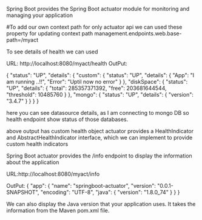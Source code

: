 Spring Boot provides the Spring Boot actuator module for monitoring and managing your application

#To add our own context path for only actuator api we can used these property for updating context path
management.endpoints.web.base-path=/myact 

To see details of health we can used 

URL:  http://localhost:8080/myact/health
OutPut:

{
	"status": "UP",
	"details": {
		"custom": {
			"status": "UP",
			"details": {
				"App": "I am running ..!!",
				"Error": "Uptil now no error"
			}
		},
		"diskSpace": {
			"status": "UP",
			"details": {
				"total": 285357371392,
				"free": 203681644544,
				"threshold": 10485760
			}
		},
		"mongo": {
			"status": "UP",
			"details": {
				"version": "3.4.7"
			}
		}
	}
}

here you can see datasource details, as I am connecting to mongo DB
so health endpoint show status of those databases.

above output has custom health object 
actuator provides a HealthIndicator and AbstractHealthIndicator interface, which we can implement to provide custom health indicators


Spring Boot actuator provides the /info endpoint to display the information about the application

URL:http://localhost:8080/myact/info

OutPut:
{
	"app": {
		"name": "springboot-actuator",
		"version": "0.0.1-SNAPSHOT",
		"encoding": "UTF-8",
		"java": {
			"version": "1.8.0_74"
		}
	}
}

We can also display the Java version that your application uses. It takes the information from the Maven pom.xml file.